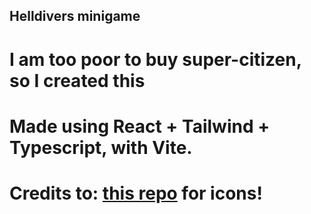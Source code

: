 ## Helldivers minigame

# I am too poor to buy super-citizen, so I created this

# Made using React + Tailwind + Typescript, with Vite. 

# Credits to: [this repo](https://github.com/nvigneux/Helldivers-2-Stratagems-icons-svg/tree/master) for icons!